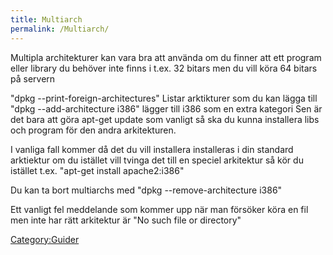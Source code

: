 ```yaml
---
title: Multiarch
permalink: /Multiarch/
---
```


Multipla architekturer kan vara bra att använda om du finner att ett
program eller library du behöver inte finns i t.ex. 32 bitars men du
vill köra 64 bitars på servern

"dpkg --print-foreign-architectures" Listar arktikturer som du kan lägga
till "dpkg --add-architecture i386" lägger till i386 som en extra
kategori Sen är det bara att göra apt-get update som vanligt så ska du
kunna installera libs och program för den andra arkitekturen.

I vanliga fall kommer då det du vill installera installeras i din
standard arktiektur om du istället vill tvinga det till en speciel
arkitektur så kör du istället t.ex. "apt-get install apache2:i386"

Du kan ta bort multiarchs med "dpkg --remove-architecture i386"

Ett vanligt fel meddelande som kommer upp när man försöker köra en fil
men inte har rätt arkitektur är "No such file or directory"

[Category:Guider](/Category:Guider "wikilink")